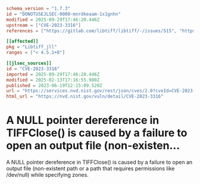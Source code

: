 ```toml
schema_version = "1.7.3"
id = "DONOTUSEJLSEC-0000-mnrdkeaam-1x1gnhn"
modified = 2025-09-29T17:46:20.446Z
upstream = ["CVE-2023-3316"]
references = ["https://gitlab.com/libtiff/libtiff/-/issues/515", "https://gitlab.com/libtiff/libtiff/-/merge_requests/468", "https://lists.debian.org/debian-lts-announce/2023/07/msg00034.html", "https://research.jfrog.com/vulnerabilities/libtiff-nullderef-dos-xray-522144/", "https://gitlab.com/libtiff/libtiff/-/issues/515", "https://gitlab.com/libtiff/libtiff/-/merge_requests/468", "https://lists.debian.org/debian-lts-announce/2023/07/msg00034.html", "https://research.jfrog.com/vulnerabilities/libtiff-nullderef-dos-xray-522144/"]

[[affected]]
pkg = "Libtiff_jll"
ranges = ["< 4.5.1+0"]

[[jlsec_sources]]
id = "CVE-2023-3316"
imported = 2025-09-29T17:46:20.446Z
modified = 2025-02-13T17:16:55.980Z
published = 2023-06-19T12:15:09.520Z
url = "https://services.nvd.nist.gov/rest/json/cves/2.0?cveId=CVE-2023-3316"
html_url = "https://nvd.nist.gov/vuln/detail/CVE-2023-3316"
```

# A NULL pointer dereference in TIFFClose() is caused by a failure to open an output file (non-existen...

A NULL pointer dereference in TIFFClose() is caused by a failure to open an output file (non-existent path or a path that requires permissions like /dev/null) while specifying zones.

